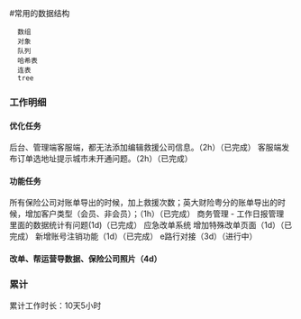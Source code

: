   #常用的数据结构
  
      数组
      对象
      队列
      哈希表
      连表
      tree
      
### 工作明细
#### 优化任务
后台、管理端客服端，都无法添加编辑救援公司信息。（2h）（已完成）
客服端发布订单选地址提示城市未开通问题。（2h）（已完成）

#### 功能任务
所有保险公司对账单导出的时候，加上救援次数；英大财险粤分的账单导出的时候，增加客户类型（会员、非会员）；（1h）（已完成）
商务管理 - 工作日报管理 里面的数据统计有问题(1d)（已完成）
应急改单系统 增加特殊改单页面（1d）（已完成）
新增账号注销功能（1d）（已完成）
e路行对接（3d）（进行中）

#### 改单、帮运营导数据、保险公司照片（4d）

### 累计
累计工作时长：10天5小时